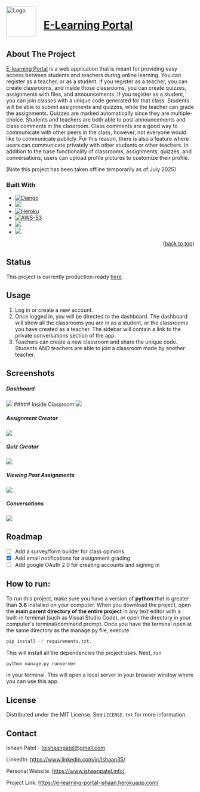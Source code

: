 

<!-- PROJECT LOGO -->
<br />
<div align="left">
  <a href="https://e-learning-portal-ishaan.herokuapp.com/" style="display:flex; align-items:center;">
    <img src="https://raw.githubusercontent.com/Ishaan35/E-Learning-Portal/main/Logo.png" alt="Logo" width="80" height="80" style="margin-right:20px">
	<h1>E-Learning Portal</h1>
	</h1>
  </a>


<!-- ABOUT THE PROJECT -->
## About The Project


[E-learning Portal](https://e-learning-portal-ishaan.herokuapp.com/) is a web application that is meant for providing easy access between students and teachers during online learning. You can register as a teacher, or as a student. If you register as a teacher, you can create classrooms, and inside those classrooms, you can create quizzes, assignments with files, and announcements. If you register as a student, you can join classes with a unique code generated for that class. Students will be able to submit assignments and quizzes, while the teacher can grade the assignments. Quizzes are marked automatically since they are multiple-choice. Students and teachers are both able to post announcements and class comments in the classroom. Class comments are a good way to communicate with other peers in the class, however, not everyone would like to communicate publicly. For this reason, there is also a feature where users can communicate privately with other students or other teachers. In addition to the base functionality of classrooms, assignments, quizzes, and conversations, users can upload profile pictures to customize their profile.

(Note this project has been taken offline temporarily as of July 2025)

### Built With

* [![Django][Django]][Django-url]
* [![][MySQL]][SQL-url]
* [![Heroku][Heroku]][Heroku-url]
* [![AWS-S3][AWS-S3]][AWS-S3-url]
* [![][Python]][Python-url]
* ![][JavaScript]

<p align="right">(<a href="#readme-top">back to top</a>)</p>



<!-- Status -->
## Status

This project is currently production-ready [here](https://e-learning-portal-ishaan.herokuapp.com).



## Usage

1. Log in or create a new account.
2. Once logged in, you will be directed to the dashboard. The dashboard will show all the classrooms you are in as a student, or the classrooms you have created as a teacher. The sidebar will contain a link to the private conversations section of the app.
3. Teachers can create a new classroom and share the unique code. Students AND teachers are able to join a classroom made by another teacher.


## Screenshots

##### Dashboard
<img src="https://github.com/Ishaan35/E-Learning-Portal/blob/main/static/images/Dashboard.png?raw=true">
##### Inside Classroom
<img src="https://github.com/Ishaan35/E-Learning-Portal/blob/main/static/images/InsideClassroom.png?raw=true">

##### Assignment Creator
<img src="https://github.com/Ishaan35/E-Learning-Portal/blob/main/static/images/Assignment%20Creator.png?raw=true">

##### Quiz Creator
<img src="https://github.com/Ishaan35/E-Learning-Portal/blob/main/static/images/Quiz%20Creator.png?raw=true">

##### Viewing Past Assignments
<img src="https://github.com/Ishaan35/E-Learning-Portal/blob/main/static/images/Assignment%20List.png?raw=true">

##### Conversations
<img src="https://github.com/Ishaan35/E-Learning-Portal/blob/main/static/images/Conversations.png?raw=true">


<!-- ROADMAP -->
## Roadmap

- [ ] Add a survey/form builder for class opinions
- [x] Add email notifications for assignment grading
- [ ] Add google OAuth 2.0 for creating accounts and signing in

## How to run:

To run this project, make sure you have a version of **python** that is greater than **3.8** installed on your computer. When you download the project, open the **main parent directory of the entire project** in any text editor with a built-in terminal (such as Visual Studio Code), or open the directory in your computer's terminal/command prompt. Once you have the terminal open at the same directory as the manage.py file, execute

```bash
pip install -r requirements.txt.
```

This will install all the dependencies the project uses. Next, run

```bash
python manage.py runserver
```

in your terminal. This will open a local server in your browser window where you can use this app.





<!-- LICENSE -->
## License

Distributed under the MIT License. See `LICENSE.txt` for more information.




<!-- CONTACT -->
## Contact

Ishaan Patel  -  toishaanpatel@gmail.com

LinkedIn:  https://www.linkedin.com/in/ishaan35/

Personal Website: https://www.ishaanpatel.info/

Project Link: https://e-learning-portal-ishaan.herokuapp.com/








<!-- MARKDOWN LINKS & IMAGES -->
<!-- https://www.markdownguide.org/basic-syntax/#reference-style-links -->
[contributors-shield]: https://img.shields.io/github/contributors/othneildrew/Best-README-Template.svg?style=for-the-badge
[contributors-url]: https://github.com/othneildrew/Best-README-Template/graphs/contributors
[forks-shield]: https://img.shields.io/github/forks/othneildrew/Best-README-Template.svg?style=for-the-badge
[forks-url]: https://github.com/othneildrew/Best-README-Template/network/members
[stars-shield]: https://img.shields.io/github/stars/othneildrew/Best-README-Template.svg?style=for-the-badge
[stars-url]: https://github.com/othneildrew/Best-README-Template/stargazers
[issues-shield]: https://img.shields.io/github/issues/othneildrew/Best-README-Template.svg?style=for-the-badge
[issues-url]: https://github.com/othneildrew/Best-README-Template/issues
[license-shield]: https://img.shields.io/github/license/othneildrew/Best-README-Template.svg?style=for-the-badge
[license-url]: https://github.com/othneildrew/Best-README-Template/blob/master/LICENSE.txt
[linkedin-shield]: https://img.shields.io/badge/-LinkedIn-black.svg?style=for-the-badge&logo=linkedin&colorB=555
[linkedin-url]: https://linkedin.com/in/othneildrew
[product-screenshot]: images/screenshot.png


[Next.js]: https://img.shields.io/badge/next.js-000000?style=for-the-badge&logo=nextdotjs&logoColor=white
[Next-url]: https://nextjs.org/
[React.js]: https://img.shields.io/badge/React-20232A?style=for-the-badge&logo=react&logoColor=61DAFB
[React-url]: https://reactjs.org/
[Express.js]: https://img.shields.io/badge/Express.js-35495E?style=for-the-badge&logo=express
[Express-url]: https://expressjs.com/
[Passport.js]:https://img.shields.io/badge/Passport.js-4a4a55?style=for-the-badge&logo=passport
[Passport-url]:https://www.passportjs.org/
[MySQL]:https://img.shields.io/badge/MySQL-ccd4ed?style=for-the-badge&logo=mysql&logoColor=910000
[SQL-url]:https://www.mysql.com/
[Google Cloud]: https://img.shields.io/badge/Google%20Cloud-5c5866?style=for-the-badge&logo=google-cloud
[GoogleCloud-url]: https://cloud.google.com/
[Microsoft Azure]: https://img.shields.io/badge/Microsoft%20Azure-343440?style=for-the-badge&logo=microsoft-azure&logoColor=42adff
[Azure-url]: https://azure.microsoft.com/en-us/
[Vercel]:https://img.shields.io/badge/Vercel-000000?style=for-the-badge&logo=vercel&logoColor=ffffff
[Vercel-url]:https://vercel.com/dashboard
[Render]:https://img.shields.io/badge/Render-4351e8?style=for-the-badge&logo=render&logoColor=ffffff
[Render-url]:https://render.com/
[NameCheap]:https://img.shields.io/badge/NameCheap-ff8c44?style=for-the-badge&logo=namecheap&logoColor=ffffff
[Namecheap-url]:https://www.namecheap.com/domains/

[Django]:https://img.shields.io/badge/Django-103e2e?style=for-the-badge&logo=django&logoColor=ffffff
[Django-url]:https://www.djangoproject.com/
[Heroku]:https://img.shields.io/badge/Heroku-6c67a9?style=for-the-badge&logo=heroku&logoColor=ffffff
[Heroku-url]:https://www.heroku.com/
[AWS-S3]:https://img.shields.io/badge/AWS%20S3-222e3d?style=for-the-badge&logo=amazon-s3&logoColor=f79400
[AWS-S3-url]:https://aws.amazon.com/s3/
[Python]:https://img.shields.io/badge/Python-112a45?style=for-the-badge&logo=python&logoColor=ffc537
[Python-url]:https://www.python.org/
[JavaScript]: https://img.shields.io/badge/JavaScript-141529?style=for-the-badge&logo=JavaScript&logoColor=ffc537
